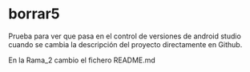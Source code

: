 # borrar5

Prueba para ver que pasa en el control de versiones de android studio cuando se cambia la descripción del proyecto directamente en Github.

En la Rama_2 cambio el fichero README.md